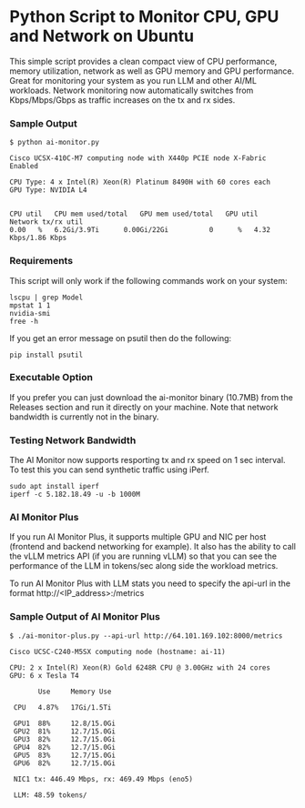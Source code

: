 # Python Script to Monitor CPU, GPU and Network on Ubuntu

This simple script provides a clean compact view of CPU performance, memory utilization, network as well as GPU memory and GPU performance. Great for monitoring your system as you run LLM and other AI/ML workloads. Network monitoring now automatically switches from Kbps/Mbps/Gbps as traffic increases on the tx and rx sides.

### Sample Output

```
$ python ai-monitor.py 

Cisco UCSX-410C-M7 computing node with X440p PCIE node X-Fabric Enabled

CPU Type: 4 x Intel(R) Xeon(R) Platinum 8490H with 60 cores each
GPU Type: NVIDIA L4


CPU util   CPU mem used/total	GPU mem used/total   GPU util   Network tx/rx util
0.00   %   6.2Gi/3.9Ti		0.00Gi/22Gi          0      %   4.32 Kbps/1.86 Kbps
```

### Requirements

This script will only work if the following commands work on your system:

```
lscpu | grep Model
mpstat 1 1
nvidia-smi
free -h
```

If you get an error message on psutil then do the following:
```
pip install psutil
```

### Executable Option

If you prefer you can just download the ai-monitor binary (10.7MB) from the Releases section and run it directly on your machine. Note that network bandwidth is currently not in the binary. 

### Testing Network Bandwidth

The AI Monitor now supports resporting tx and rx speed on 1 sec interval. To test this you can send synthetic traffic using iPerf.

```
sudo apt install iperf
iperf -c 5.182.18.49 -u -b 1000M
```

### AI Monitor Plus

If you run AI Monitor Plus, it supports multiple GPU and NIC per host (frontend and backend networking for example). It also has the ability to call the vLLM metrics API (if you are running vLLM) so that you can see the performance of the LLM in tokens/sec along side the workload metrics.

To run AI Monitor Plus with LLM stats you need to specify the api-url in the format http://<IP_address>:<port>/metrics

### Sample Output of AI Monitor Plus

```
$ ./ai-monitor-plus.py --api-url http://64.101.169.102:8000/metrics

Cisco UCSC-C240-M5SX computing node (hostname: ai-11)

CPU: 2 x Intel(R) Xeon(R) Gold 6248R CPU @ 3.00GHz with 24 cores
GPU: 6 x Tesla T4

       Use     Memory Use

 CPU   4.87%   17Gi/1.5Ti

 GPU1  88%     12.8/15.0Gi
 GPU2  81%     12.7/15.0Gi
 GPU3  82%     12.7/15.0Gi
 GPU4  82%     12.7/15.0Gi
 GPU5  83%     12.7/15.0Gi
 GPU6  82%     12.7/15.0Gi

 NIC1 tx: 446.49 Mbps, rx: 469.49 Mbps (eno5)

 LLM: 48.59 tokens/
```

